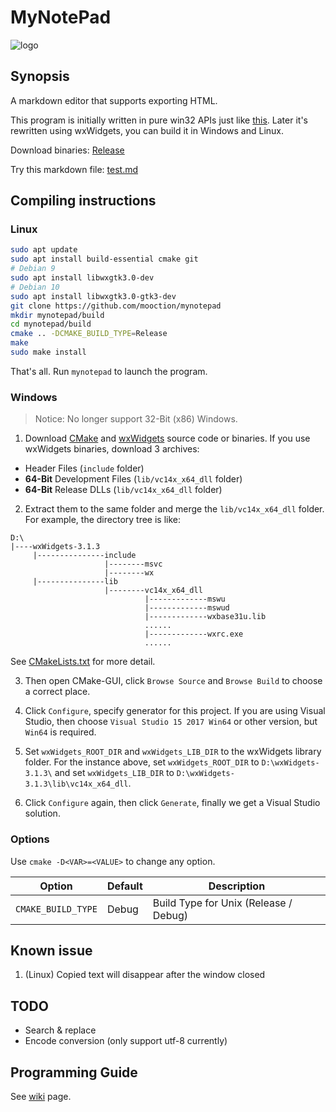 # MyNotePad

![logo](static/mynotepad.ico)

## Synopsis

A markdown editor that supports exporting HTML.

This program is initially written in pure win32 APIs just like [this](https://msdn.microsoft.com/en-us/library/windows/desktop/ms646268(v=vs.85).aspx). Later it's rewritten using wxWidgets, you can build it in Windows and Linux.

Download binaries: [Release](../../releases)

Try this markdown file: [test.md](test.md)

## Compiling instructions

### Linux

```bash
sudo apt update
sudo apt install build-essential cmake git
# Debian 9
sudo apt install libwxgtk3.0-dev
# Debian 10
sudo apt install libwxgtk3.0-gtk3-dev
git clone https://github.com/mooction/mynotepad
mkdir mynotepad/build
cd mynotepad/build
cmake .. -DCMAKE_BUILD_TYPE=Release
make
sudo make install
```

That's all. Run `mynotepad` to launch the program.

### Windows

> Notice: No longer support 32-Bit (x86) Windows.

1. Download [CMake](https://cmake.org/download/) and [wxWidgets](http://www.wxwidgets.org/downloads/) source code or binaries. If you use wxWidgets binaries, download 3 archives:

- Header Files (`include` folder)
- **64-Bit** Development Files (`lib/vc14x_x64_dll` folder)
- **64-Bit** Release DLLs (`lib/vc14x_x64_dll` folder)

2. Extract them to the same folder and merge the `lib/vc14x_x64_dll` folder. For example, the directory tree is like:

```text
D:\
|----wxWidgets-3.1.3
     |---------------include
                     |--------msvc
                     |--------wx
     |---------------lib
                     |--------vc14x_x64_dll
                              |-------------mswu
                              |-------------mswud
                              |-------------wxbase31u.lib
                              ......
                              |-------------wxrc.exe
                              ......
```

See [CMakeLists.txt](CMakeLists.txt) for more detail.

3. Then open CMake-GUI, click `Browse Source` and `Browse Build` to choose a correct place.

4. Click `Configure`, specify generator for this project. If you are using Visual Studio, then choose `Visual Studio 15 2017 Win64` or other version, but `Win64` is required.

5. Set `wxWidgets_ROOT_DIR` and `wxWidgets_LIB_DIR` to the wxWidgets library folder. For the instance above, set `wxWidgets_ROOT_DIR` to `D:\wxWidgets-3.1.3\` and set `wxWidgets_LIB_DIR` to `D:\wxWidgets-3.1.3\lib\vc14x_x64_dll`.

6. Click `Configure` again, then click `Generate`, finally we get a Visual Studio solution.

### Options

Use `cmake -D<VAR>=<VALUE>` to change any option.

| Option | Default | Description |
| - | - | - |
| `CMAKE_BUILD_TYPE` | Debug | Build Type for Unix (Release / Debug) |

## Known issue

1. (Linux) Copied text will disappear after the window closed

## TODO

- Search & replace
- Encode conversion (only support utf-8 currently)

## Programming Guide

See [wiki](../../wiki) page.
